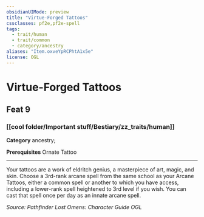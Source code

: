 ```yaml
---
obsidianUIMode: preview
title: "Virtue-Forged Tattoos"
cssclasses: pf2e,pf2e-spell
tags:
  - trait/human
  - trait/common
  - category/ancestry
aliases: "Item.oxveYpRCPhtA1x5e"
license: OGL
---
```

# Virtue-Forged Tattoos
## Feat 9
### [[cool folder/Important stuff/Bestiary/zz_traits/human]]

**Category** ancestry; 



**Prerequisites** Ornate Tattoo
* * *
Your tattoos are a work of eldritch genius, a masterpiece of art, magic, and skin. Choose a 3rd-rank arcane spell from the same school as your Arcane Tattoos, either a common spell or another to which you have access, including a lower-rank spell heightened to 3rd level if you wish. You can cast that spell once per day as an innate arcane spell.

*Source: Pathfinder Lost Omens: Character Guide*
*OGL*